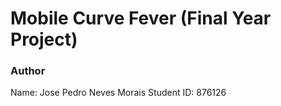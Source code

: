 # Mobile Curve Fever (Final Year Project)
### Author
Name: Jose Pedro Neves Morais
Student ID: 876126